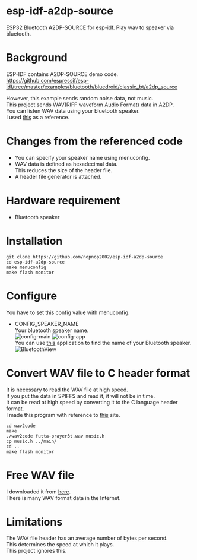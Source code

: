 # esp-idf-a2dp-source
ESP32 Bluetooth A2DP-SOURCE for esp-idf.
Play wav to speaker via bluetooth.   

# Background   
ESP-IDF contains A2DP-SOURCE demo code.   
https://github.com/espressif/esp-idf/tree/master/examples/bluetooth/bluedroid/classic_bt/a2dp_source

However, this example sends random noise data, not music.   
This project sends WAV(RIFF waveform Audio Format) data in A2DP.   
You can listen WAV data using your bluetooth speaker.   
I used [this](https://github.com/admiralmaggie/esp32_bt_source) as a reference.

# Changes from the referenced code   
- You can specify your speaker name using menuconfig.   
- WAV data is defined as hexadecimal data.   
 This reduces the size of the header file.   
- A header file generator is attached.   

# Hardware requirement    
- Bluetooth speaker

# Installation
```
git clone https://github.com/nopnop2002/esp-idf-a2dp-source
cd esp-idf-a2dp-source
make menuconfig
make flash monitor
```

# Configure
You have to set this config value with menuconfig.   
- CONFIG_SPEAKER_NAME   
Your bluetooth speaker name.   
![config-main](https://user-images.githubusercontent.com/6020549/107940288-5c267300-6fcb-11eb-9323-dd8a6cf77c9a.jpg)
![config-app](https://user-images.githubusercontent.com/6020549/107940298-5e88cd00-6fcb-11eb-8c4a-28639db1df96.jpg)   
You can use [this](https://www.nirsoft.net/utils/bluetooth_viewer.html) application to find the name of your Bluetooth speaker.   
![BluetoothView](https://user-images.githubusercontent.com/6020549/107940341-6f394300-6fcb-11eb-96ad-2bfa894812a3.jpg)

# Convert WAV file to C header format   
It is necessary to read the WAV file at high speed.   
If you put the data in SPIFFS and read it, it will not be in time.   
It can be read at high speed by converting it to the C language header format.   
I made this program with reference to [this](https://blog.goo.ne.jp/lm324/e/ca93257fc9861a07bb6b8f27caa7d382) site.   

```
cd wav2code
make
./wav2code futta-prayer3t.wav music.h
cp music.h ../main/
cd ..
make flash monitor
```

# Free WAV file   
I downloaded it from [here](https://music.futta.net/mp3.html).   
There is many WAV format data in the Internet.   

# Limitations   
The WAV file header has an average number of bytes per second.   
This determines the speed at which it plays.   
This project ignores this.   
